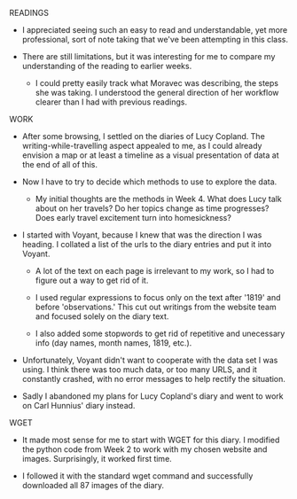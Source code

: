 READINGS

* I appreciated seeing such an easy to read and understandable, yet more professional, sort of note taking that we've been attempting in this class.

* There are still limitations, but it was interesting for me to compare my understanding of the reading to earlier weeks.

  * I could pretty easily track what Moravec was describing, the steps she was taking. I understood the general direction of her workflow clearer than I had with previous readings.
  
WORK

* After some browsing, I settled on the diaries of Lucy Copland. The writing-while-travelling aspect appealed to me, as I could already envision a map or at least a timeline as a visual presentation of data at the end of all of this.

* Now I have to try to decide which methods to use to explore the data.

  * My initial thoughts are the methods in Week 4. What does Lucy talk about on her travels? Do her topics change as time progresses? Does early travel excitement turn into homesickness?
  
* I started with Voyant, because I knew that was the direction I was heading. I collated a list of the urls to the diary entries and put it into Voyant.

  * A lot of the text on each page is irrelevant to my work, so I had to figure out a way to get rid of it.
  
  * I used regular expressions to focus only on the text after '1819' and before 'observations.' This cut out writings from the website team and focused solely on the diary text.
  
  * I also added some stopwords to get rid of repetitive and unecessary info (day names, month names, 1819, etc.).

* Unfortunately, Voyant didn't want to cooperate with the data set I was using. I think there was too much data, or too many URLS, and it constantly crashed, with no error messages to help rectify the situation.

* Sadly I abandoned my plans for Lucy Copland's diary and went to work on Carl Hunnius' diary instead.

WGET

* It made most sense for me to start with WGET for this diary. I modified the python code from Week 2 to work with my chosen website and images. Surprisingly, it worked first time.

* I followed it with the standard wget command and successfully downloaded all 87 images of the diary.
